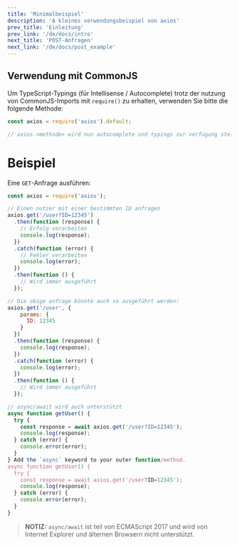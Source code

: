 ```yaml
---
title: 'Minimalbeispiel'
description: 'A kleines verwendungsbeispiel von axios'
prev_title: 'Einleitung'
prev_link: '/de/docs/intro'
next_title: 'POST-Anfragen'
next_link: '/de/docs/post_example'
---
```


## Verwendung mit CommonJS
Um TypeScript-Typings (für Intellisense / Autocomplete) trotz der nutzung von CommonJS-Imports mit `require()` zu erhalten, verwenden Sie bitte die folgende Methode:

```js
const axios = require('axios').default;

// axios.<methode> wird nun autocomplete und typings zur verfügung stellen.
```

# Beispiel

Eine `GET`-Anfrage ausführen:

```js
const axios = require('axios');

// Einen nutzer mit einer bestimmten ID anfragen
axios.get('/user?ID=12345')
  .then(function (response) {
    // Erfolg verarbeiten
    console.log(response);
  })
  .catch(function (error) {
    // Fehler verarbeiten
    console.log(error);
  })
  .then(function () {
    // Wird immer ausgeführt
  });

// Die obige anfrage könnte auch so ausgeführt werden:
axios.get('/user', {
    params: {
      ID: 12345
    }
  })
  .then(function (response) {
    console.log(response);
  })
  .catch(function (error) {
    console.log(error);
  })
  .then(function () {
    // Wird immer ausgeführt
  });  

// async/await wird auch unterstützt
async function getUser() {
  try {
    const response = await axios.get('/user?ID=12345');
    console.log(response);
  } catch (error) {
    console.error(error);
  }
} Add the `async` keyword to your outer function/method.
async function getUser() {
  try {
    const response = await axios.get('/user?ID=12345');
    console.log(response);
  } catch (error) {
    console.error(error);
  }
}
```

> **NOTIZ:** `async/await` ist teil von ECMAScript 2017 und wird von Internet Explorer und älternen Browsern nicht unterstützt.